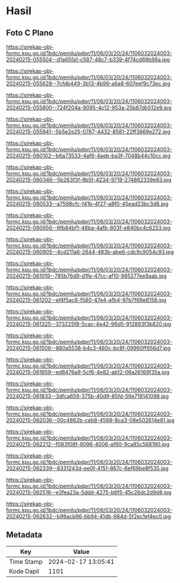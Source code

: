 # Hasil

## Foto C Plano

https://sirekap-obj-formc.kpu.go.id/1bdc/pemilu/pdpr/11/06/03/20/24/1106032024003-20240215-055504--d1a65fa1-c587-48c7-b339-4f74cd69b98a.jpg

https://sirekap-obj-formc.kpu.go.id/1bdc/pemilu/pdpr/11/06/03/20/24/1106032024003-20240215-055628--7cfdb449-3b13-4b99-a6a8-607eef9c73ec.jpg

https://sirekap-obj-formc.kpu.go.id/1bdc/pemilu/pdpr/11/06/03/20/24/1106032024003-20240215-055800--724f204a-9095-4c12-953a-25b87db512e9.jpg

https://sirekap-obj-formc.kpu.go.id/1bdc/pemilu/pdpr/11/06/03/20/24/1106032024003-20240215-055941--5b5e2e25-0787-4432-8581-22ff3669e272.jpg

https://sirekap-obj-formc.kpu.go.id/1bdc/pemilu/pdpr/11/06/03/20/24/1106032024003-20240215-060102--b6a73533-4af6-4aeb-ba3f-7048b44c10cc.jpg

https://sirekap-obj-formc.kpu.go.id/1bdc/pemilu/pdpr/11/06/03/20/24/1106032024003-20240215-060346--5b263f3f-9b5f-4234-9719-274862339e93.jpg

https://sirekap-obj-formc.kpu.go.id/1bdc/pemilu/pdpr/11/06/03/20/24/1106032024003-20240215-060533--a7598cfc-f41b-4f27-a8f0-45ead23bc3d8.jpg

https://sirekap-obj-formc.kpu.go.id/1bdc/pemilu/pdpr/11/06/03/20/24/1106032024003-20240215-060656--6fb84bf1-48ba-4afb-803f-e840bc4c6253.jpg

https://sirekap-obj-formc.kpu.go.id/1bdc/pemilu/pdpr/11/06/03/20/24/1106032024003-20240215-060905--4cd211a6-2644-483b-abe6-cdc9c9054c93.jpg

https://sirekap-obj-formc.kpu.go.id/1bdc/pemilu/pdpr/11/06/03/20/24/1106032024003-20240215-061019--785b76d9-d1fe-47cc-af10-985277ee9aab.jpg

https://sirekap-obj-formc.kpu.go.id/1bdc/pemilu/pdpr/11/06/03/20/24/1106032024003-20240215-061202--ef4f5ac8-f580-47e4-afb4-97b7f69e8158.jpg

https://sirekap-obj-formc.kpu.go.id/1bdc/pemilu/pdpr/11/06/03/20/24/1106032024003-20240215-061325--373225f8-5cac-4e42-96d5-912893f3b820.jpg

https://sirekap-obj-formc.kpu.go.id/1bdc/pemilu/pdpr/11/06/03/20/24/1106032024003-20240215-061506--880a5538-b4c3-460c-bc8f-09960ff956d7.jpg

https://sirekap-obj-formc.kpu.go.id/1bdc/pemilu/pdpr/11/06/03/20/24/1106032024003-20240215-061659--ed8476a9-5cf6-4e82-ab12-06a26169f35a.jpg

https://sirekap-obj-formc.kpu.go.id/1bdc/pemilu/pdpr/11/06/03/20/24/1106032024003-20240215-061833--3dfca659-375b-40d9-85fd-59e719141098.jpg

https://sirekap-obj-formc.kpu.go.id/1bdc/pemilu/pdpr/11/06/03/20/24/1106032024003-20240215-062036--00c4862b-ceb8-4569-8ca3-08e502614e81.jpg

https://sirekap-obj-formc.kpu.go.id/1bdc/pemilu/pdpr/11/06/03/20/24/1106032024003-20240215-062212--f083f08f-9096-4006-af60-9ca85c568190.jpg

https://sirekap-obj-formc.kpu.go.id/1bdc/pemilu/pdpr/11/06/03/20/24/1106032024003-20240215-062339--8331243d-ee0f-4151-867c-6ef69be8f535.jpg

https://sirekap-obj-formc.kpu.go.id/1bdc/pemilu/pdpr/11/06/03/20/24/1106032024003-20240215-062516--e3fea23a-5ddd-4275-b6f5-45c26dc2d9d8.jpg

https://sirekap-obj-formc.kpu.go.id/1bdc/pemilu/pdpr/11/06/03/20/24/1106032024003-20240215-062632--b99acb96-bb94-41db-984d-5f2ec1ef4ec0.jpg


## Metadata

| Key        | Value               |
| ---------- | ------------------- |
| Time Stamp | 2024-02-17 13:05:41 |
| Kode Dapil | 1101                |



